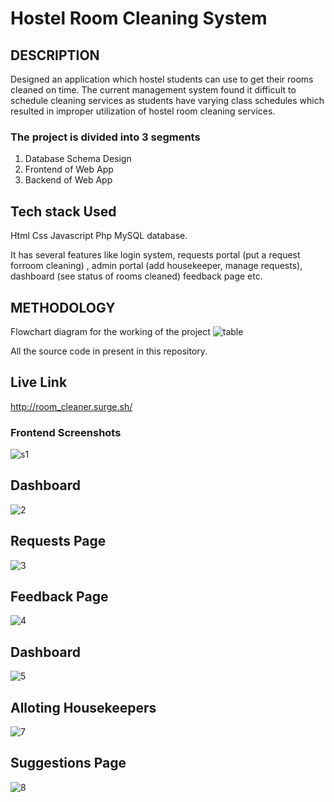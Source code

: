 # Hostel Room Cleaning System

## DESCRIPTION
Designed an application which hostel students can use to get their rooms cleaned on time. The current management system found it difficult to schedule cleaning services as students have varying class schedules which resulted in improper utilization of hostel room cleaning services.

### The project is divided into 3 segments
1. Database Schema Design
2. Frontend of Web App
3. Backend of Web App

## Tech stack Used
Html Css Javascript Php MySQL database.


It has several features like login system, requests portal (put a request forroom cleaning) , admin portal (add housekeeper, manage  requests), dashboard (see status of rooms cleaned) feedback page etc.

## METHODOLOGY
Flowchart diagram for the working of the project
![table](https://user-images.githubusercontent.com/79807722/208253523-1f9198ca-534e-4e8c-92e3-cbf13637740f.png)


 All the source code in present in this repository.
 
 ## Live Link
 http://room_cleaner.surge.sh/
 
 ### Frontend Screenshots
 ![s1](https://user-images.githubusercontent.com/79807722/189840013-86a190d1-7abb-41f7-ad7c-9e9c27409c17.PNG)  
 
  ## Dashboard
 ![2](https://user-images.githubusercontent.com/79807722/189840467-dae89e93-0187-455b-82ab-9b95c9f4d700.png)
 
  ## Requests Page
 ![3](https://user-images.githubusercontent.com/79807722/189840549-597ba036-fffb-4a47-8d85-41ed42c6e559.png)
 
  ## Feedback Page
 ![4](https://user-images.githubusercontent.com/79807722/189840607-37f2b1bf-8564-40db-ad3f-3069503a102c.png)
 
  ## Dashboard
 ![5](https://user-images.githubusercontent.com/79807722/189840756-64f5cf33-617f-4eb7-95fd-9237583c2d0d.png)
 
  ## Alloting Housekeepers
 ![7](https://user-images.githubusercontent.com/79807722/189840839-646265b1-ee43-42d5-aac7-6783873b6115.png)
 
  ## Suggestions Page
![8](https://user-images.githubusercontent.com/79807722/189840910-e0e5285c-5138-488f-b4db-871b7e7ae1b5.png)


